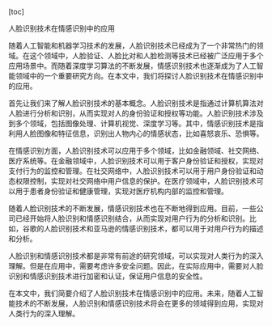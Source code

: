 
[toc]                    
                
                
人脸识别技术在情感识别中的应用

随着人工智能和机器学习技术的发展，人脸识别技术已经成为了一个非常热门的领域。在这个领域中，人脸验证、人脸比对和人脸检测等技术已经被广泛应用于多个应用场景中。而随着深度学习算法的不断发展，情感识别技术也逐渐成为了人工智能领域中的一个重要研究方向。在本文中，我们将探讨人脸识别技术在情感识别中的应用。

首先让我们来了解人脸识别技术的基本概念。人脸识别技术是指通过计算机算法对人脸进行分析和识别，从而实现对人的身份验证和授权等功能。人脸识别技术涉及到多个领域，包括图像处理、计算机视觉、深度学习等。其中，情感识别技术是指利用人脸图像和特征信息，识别出人物内心的情感状态，比如喜怒哀乐、恐惧等。

在情感识别方面，人脸识别技术可以应用于多个领域，比如金融领域、社交网络、医疗系统等。在金融领域中，人脸识别技术可以用于客户身份验证和授权，实现对支付行为的监控和管理。在社交网络中，人脸识别技术可以用于用户身份验证和动态权限控制，实现对社交网络中用户信息的保护。在医疗领域中，人脸识别技术可以用于患者身份验证和健康管理，实现对医疗机构内部的监控和管理。

随着人脸识别技术的不断发展，情感识别技术也在不断地得到应用。目前，一些公司已经开始将人脸识别和情感识别结合，从而实现对用户行为的分析和识别。比如，谷歌的人脸识别技术和亚马逊的情感识别技术，都可以用于对用户行为的描述和分析。

人脸识别和情感识别技术都是非常有前途的研究领域，可以实现对人类行为的深入理解。但是在应用中，需要考虑许多安全问题。因此，在实际应用中，需要对人脸识别和情感识别技术进行加密和认证，保证用户信息的安全性。

在本文中，我们简要介绍了人脸识别技术在情感识别中的应用。未来，随着人工智能技术的不断发展，人脸识别和情感识别技术将会在更多的领域得到应用，实现对人类行为的深入理解。

